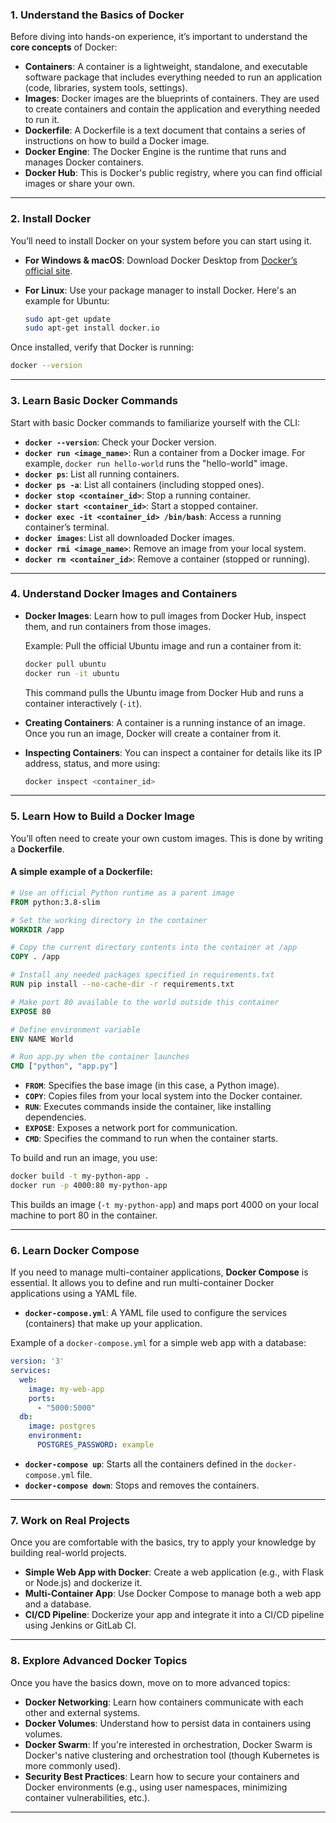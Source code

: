 ### 1. **Understand the Basics of Docker**

Before diving into hands-on experience, it’s important to understand the **core concepts** of Docker:

- **Containers**: A container is a lightweight, standalone, and executable software package that includes everything needed to run an application (code, libraries, system tools, settings).
- **Images**: Docker images are the blueprints of containers. They are used to create containers and contain the application and everything needed to run it.
- **Dockerfile**: A Dockerfile is a text document that contains a series of instructions on how to build a Docker image.
- **Docker Engine**: The Docker Engine is the runtime that runs and manages Docker containers.
- **Docker Hub**: This is Docker's public registry, where you can find official images or share your own.

---

### 2. **Install Docker**

You’ll need to install Docker on your system before you can start using it.

- **For Windows & macOS**: Download Docker Desktop from [Docker’s official site](https://www.docker.com/products/docker-desktop).
- **For Linux**: Use your package manager to install Docker. Here's an example for Ubuntu:

  ```bash
  sudo apt-get update
  sudo apt-get install docker.io
  ```

Once installed, verify that Docker is running:

```bash
docker --version
```

---

### 3. **Learn Basic Docker Commands**

Start with basic Docker commands to familiarize yourself with the CLI:

- **`docker --version`**: Check your Docker version.
- **`docker run <image_name>`**: Run a container from a Docker image. For example, `docker run hello-world` runs the "hello-world" image.
- **`docker ps`**: List all running containers.
- **`docker ps -a`**: List all containers (including stopped ones).
- **`docker stop <container_id>`**: Stop a running container.
- **`docker start <container_id>`**: Start a stopped container.
- **`docker exec -it <container_id> /bin/bash`**: Access a running container’s terminal.
- **`docker images`**: List all downloaded Docker images.
- **`docker rmi <image_name>`**: Remove an image from your local system.
- **`docker rm <container_id>`**: Remove a container (stopped or running).

---

### 4. **Understand Docker Images and Containers**

- **Docker Images**: Learn how to pull images from Docker Hub, inspect them, and run containers from those images.
  
  Example: Pull the official Ubuntu image and run a container from it:
  ```bash
  docker pull ubuntu
  docker run -it ubuntu
  ```

  This command pulls the Ubuntu image from Docker Hub and runs a container interactively (`-it`).

- **Creating Containers**: A container is a running instance of an image. Once you run an image, Docker will create a container from it.

- **Inspecting Containers**: You can inspect a container for details like its IP address, status, and more using:
  
  ```bash
  docker inspect <container_id>
  ```

---

### 5. **Learn How to Build a Docker Image**

You’ll often need to create your own custom images. This is done by writing a **Dockerfile**.

#### A simple example of a Dockerfile:

```dockerfile
# Use an official Python runtime as a parent image
FROM python:3.8-slim

# Set the working directory in the container
WORKDIR /app

# Copy the current directory contents into the container at /app
COPY . /app

# Install any needed packages specified in requirements.txt
RUN pip install --no-cache-dir -r requirements.txt

# Make port 80 available to the world outside this container
EXPOSE 80

# Define environment variable
ENV NAME World

# Run app.py when the container launches
CMD ["python", "app.py"]
```

- **`FROM`**: Specifies the base image (in this case, a Python image).
- **`COPY`**: Copies files from your local system into the Docker container.
- **`RUN`**: Executes commands inside the container, like installing dependencies.
- **`EXPOSE`**: Exposes a network port for communication.
- **`CMD`**: Specifies the command to run when the container starts.

To build and run an image, you use:

```bash
docker build -t my-python-app .
docker run -p 4000:80 my-python-app
```

This builds an image (`-t my-python-app`) and maps port 4000 on your local machine to port 80 in the container.

---

### 6. **Learn Docker Compose**

If you need to manage multi-container applications, **Docker Compose** is essential. It allows you to define and run multi-container Docker applications using a YAML file.

- **`docker-compose.yml`**: A YAML file used to configure the services (containers) that make up your application.

Example of a `docker-compose.yml` for a simple web app with a database:

```yaml
version: '3'
services:
  web:
    image: my-web-app
    ports:
      - "5000:5000"
  db:
    image: postgres
    environment:
      POSTGRES_PASSWORD: example
```

- **`docker-compose up`**: Starts all the containers defined in the `docker-compose.yml` file.
- **`docker-compose down`**: Stops and removes the containers.

---

### 7. **Work on Real Projects**

Once you are comfortable with the basics, try to apply your knowledge by building real-world projects.

- **Simple Web App with Docker**: Create a web application (e.g., with Flask or Node.js) and dockerize it.
- **Multi-Container App**: Use Docker Compose to manage both a web app and a database.
- **CI/CD Pipeline**: Dockerize your app and integrate it into a CI/CD pipeline using Jenkins or GitLab CI.

---

### 8. **Explore Advanced Docker Topics**

Once you have the basics down, move on to more advanced topics:

- **Docker Networking**: Learn how containers communicate with each other and external systems.
- **Docker Volumes**: Understand how to persist data in containers using volumes.
- **Docker Swarm**: If you're interested in orchestration, Docker Swarm is Docker's native clustering and orchestration tool (though Kubernetes is more commonly used).
- **Security Best Practices**: Learn how to secure your containers and Docker environments (e.g., using user namespaces, minimizing container vulnerabilities, etc.).

---

